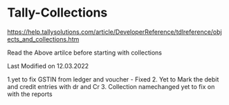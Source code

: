 # Tally-Collections



https://help.tallysolutions.com/article/DeveloperReference/tdlreference/objects_and_collections.htm


Read the Above artilce before starting with collections




Last Modified on 12.03.2022

1.yet to fix GSTIN from ledger and voucher  - Fixed
2. Yet to Mark the debit and credit entries with dr and Cr 
3. Collection namechanged yet to fix on with the reports 
